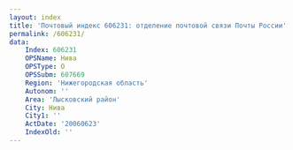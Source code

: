 ```yaml
---
layout: index
title: 'Почтовый индекс 606231: отделение почтовой связи Почты России'
permalink: /606231/
data:
    Index: 606231
    OPSName: Нива
    OPSType: О
    OPSSubm: 607669
    Region: 'Нижегородская область'
    Autonom: ''
    Area: 'Лысковский район'
    City: Нива
    City1: ''
    ActDate: '20060623'
    IndexOld: ''
---
```

